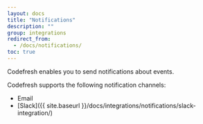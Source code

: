 ```yaml
---
layout: docs
title: "Notifications"
description: ""
group: integrations
redirect_from:
  - /docs/notifications/
toc: true
---
```

Codefresh enables you to send notifications about events.

Codefresh supports the following notification channels:
- Email
- [Slack]({{ site.baseurl }}/docs/integrations/notifications/slack-integration/)
